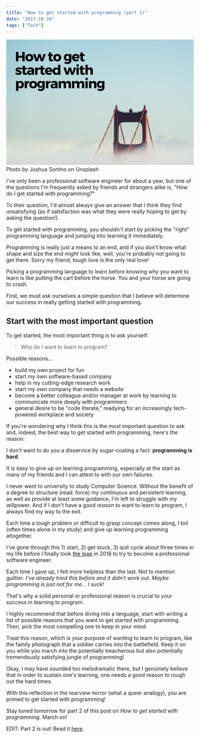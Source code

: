```yaml
---
title: "How to get started with programming (part 1)"
date: "2017-10-16"
tags: ["Tech"]
---
```


![how to get started with programming banner nickang blog](images/how-to-get-started-with-programming-banner-nickang-blog.png) Photo by Joshua Sortino on Unsplash

I've only been a professional software engineer for about a year, but one of the questions I'm frequently asked by friends and strangers alike is, "How do I get started with programming?"

To their question, I'd almost always give an answer that I think they find unsatisfying (as if satisfaction was what they were really hoping to get by asking the question!).

To get started with programming, you shouldn't start by picking the "right" programming language and jumping into learning it immediately.

Programming is really just a means to an end, and if you don't know what shape and size the end _might_ look like, well, you're probably not going to get there. Sorry my friend, tough love is the only real love!

Picking a programming language to learn before knowing _why_ you want to learn is like putting the cart before the horse. You and your horse are going to crash.

First, we must ask ourselves a simple question that I believe will determine our success in really getting started with programming.

## Start with the most important question

To get started, the most important thing is to ask yourself:

> Why do I want to learn to program?

Possible reasons...

- build my own project for fun
- start my own software-based company
- help in my cutting-edge research work
- start my own company that needs a website
- become a better colleague and/or manager at work by learning to communicate more deeply with programmers
- general desire to be "code literate," readying for an increasingly tech-powered workplace and society

If you're wondering why I think this is the most important question to ask and, indeed, the best way to get started with programming, here's the reason:

I don't want to do you a disservice by sugar-coating a fact: **programming is hard**.

It is easy to give up on learning programming, especially at the start as many of my friends and I can attest to with our own failures.

I never went to university to study Computer Science. Without the benefit of a degree to structure (read: force) my continuous and persistent learning, as well as provide at least some guidance, I'm left to struggle with my willpower. And if I don't have a good _reason_ to want to learn to program, I always find my way to the exit.

Each time a tough problem or difficult to grasp concept comes along, I toil (often times alone in my study) and give up learning programming altogether.

I've gone through this 1) start, 2) get stuck, 3) quit cycle about three times in my life before I finally took [the leap](/2016-08-16-general-assembly-singapore-web-development/) in 2016 to try to become a professional software engineer.

Each time I gave up, I felt more helpless than the last. Not to mention guiltier. _I've already tried this before and it didn't work out. Maybe programming is just not for me... I suck!_

That's why a solid personal or professional reason is crucial to your success in learning to program.

I highly recommend that before diving into a language, start with writing a list of possible reasons that you want to get started with programming. Then, pick the most compelling one to keep in your mind.

Treat this reason, which is your purpose of wanting to learn to program, like the family photograph that a soldier carries into the battlefield. Keep it on you while you march into the potentially treacherous but also potentially tremendously satisfying jungle of programming!

Okay, I may have sounded too melodramatic there, but I genuinely believe that in order to sustain one's learning, one needs a good reason to rough out the hard times.

With this reflection in the rearview mirror (what a queer analogy), you are primed to get started with programming!

Stay tuned tomorrow for part 2 of this post on _How to get started with programming_. March on!

EDIT: Part 2 is out! Read it [here](/2017-10-17-how-to-get-started-with-programming-part-2/).
